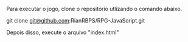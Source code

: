 Para executar o jogo, clone o repositório utlizando o comando abaixo.

git clone git@github.com:RianRBPS/RPG-JavaScript.git

Depois disso, execute o arquivo "index.html"
